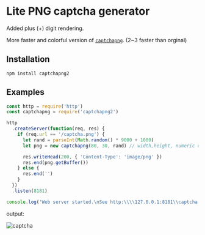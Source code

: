 ﻿# Lite PNG captcha generator

Added plus (+) digit rendering.

More faster and colorful version of [`captchapng`](https://www.npmjs.com/package/captchapng). (2~3 faster than orginal)

## Installation

```shell
npm install captchapng2
```

## Examples

```javascript
const http = require('http')
const captchapng = require('captchapng2')

http
  .createServer(function(req, res) {
    if (req.url == '/captcha.png') {
      let rand = parseInt(Math.random() * 9000 + 1000)
      let png = new captchapng(80, 30, rand) // width,height, numeric captcha

      res.writeHead(200, { 'Content-Type': 'image/png' })
      res.end(png.getBuffer())
    } else {
      res.end('')
    }
  })
  .listen(8181)

console.log('Web server started.\nSee http:\\\\127.0.0.1:8181\\captcha.png')
```

output:

![captcha](examples/captcha.png)
